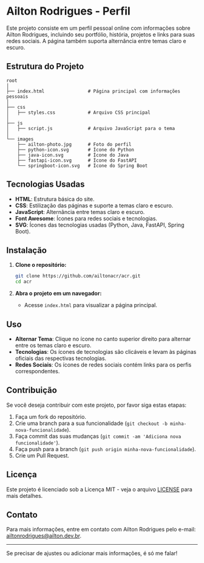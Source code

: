 # Ailton Rodrigues - Perfil

Este projeto consiste em um perfil pessoal online com informações sobre Ailton Rodrigues, incluindo seu portfólio, história, projetos e links para suas redes sociais. A página também suporta alternância entre temas claro e escuro.

## Estrutura do Projeto

```
root
│
├── index.html                # Página principal com informações pessoais
│
├── css
│   ├── styles.css            # Arquivo CSS principal
│
├── js
│   ├── script.js             # Arquivo JavaScript para o tema
│
└── images
    ├── ailton-photo.jpg      # Foto do perfil
    ├── python-icon.svg       # Ícone do Python
    ├── java-icon.svg         # Ícone do Java
    ├── fastapi-icon.svg      # Ícone do FastAPI
    └── springboot-icon.svg   # Ícone do Spring Boot
```

## Tecnologias Usadas

- **HTML**: Estrutura básica do site.
- **CSS**: Estilização das páginas e suporte a temas claro e escuro.
- **JavaScript**: Alternância entre temas claro e escuro.
- **Font Awesome**: Ícones para redes sociais e tecnologias.
- **SVG**: Ícones das tecnologias usadas (Python, Java, FastAPI, Spring Boot).

## Instalação

1. **Clone o repositório:**

   ```sh
   git clone https://github.com/ailtonacr/acr.git
   cd acr
   ```

2. **Abra o projeto em um navegador:**

    - Acesse `index.html` para visualizar a página principal.

## Uso

- **Alternar Tema**: Clique no ícone no canto superior direito para alternar entre os temas claro e escuro.
- **Tecnologias**: Os ícones de tecnologias são clicáveis e levam às páginas oficiais das respectivas tecnologias.
- **Redes Sociais**: Os ícones de redes sociais contém links para os perfis correspondentes.

## Contribuição

Se você deseja contribuir com este projeto, por favor siga estas etapas:

1. Faça um fork do repositório.
2. Crie uma branch para a sua funcionalidade (`git checkout -b minha-nova-funcionalidade`).
3. Faça commit das suas mudanças (`git commit -am 'Adiciona nova funcionalidade'`).
4. Faça push para a branch (`git push origin minha-nova-funcionalidade`).
5. Crie um Pull Request.

## Licença

Este projeto é licenciado sob a Licença MIT - veja o arquivo [LICENSE](LICENSE) para mais detalhes.

## Contato

Para mais informações, entre em contato com Ailton Rodrigues pelo e-mail: [ailtonrodrigues@ailton.dev.br](mailto:ailtonrodrigues@ailton.dev.br).

---

Se precisar de ajustes ou adicionar mais informações, é só me falar!
